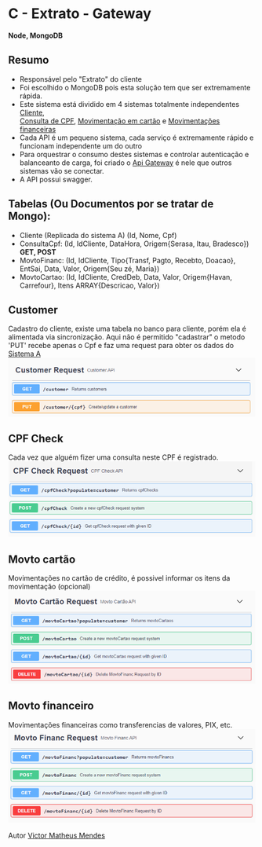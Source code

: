 # C - Extrato - Gateway
**Node, MongoDB**

## Resumo
- Responsável pelo "Extrato" do cliente
- Foi escolhido o MongoDB pois esta solução tem que ser extremamente rápida. 
- Este sistema está dividido em 4 sistemas totalmente independentes 
[Cliente](https://github.com/IVictorinoI/CExtrato/tree/main/Cliente),  
[Consulta de CPF](https://github.com/IVictorinoI/CExtrato/tree/main/ConsultaCpf), 
[Movimentação em cartão](https://github.com/IVictorinoI/CExtrato/tree/main/MovtoCartao) e 
[Movimentações financeiras](https://github.com/IVictorinoI/CExtrato/tree/main/MovtoFinanc)
- Cada API é um pequeno sistema, cada serviço é extremamente rápido e funcionam independente um do outro
- Para orquestrar o consumo destes sistemas e controlar autenticação e balanceanto de carga, foi criado o [Api Gateway](https://github.com/IVictorinoI/CExtrato/tree/main/Gateway) é nele que outros sistemas vão se conectar.
- A API possui swagger.

## Tabelas (Ou Documentos por se tratar de Mongo):  
- Cliente (Replicada do sistema A) (Id, Nome, Cpf) 
- ConsultaCpf: (Id, IdCliente, DataHora, Origem{Serasa, Itau, Bradesco}) **GET, POST**
- MovtoFinanc: (Id, IdCliente, Tipo{Transf, Pagto, Recebto, Doacao}, EntSai, Data, Valor, Origem{Seu zé, Maria}) 
- MovtoCartao: (Id, IdCliente, CredDeb, Data, Valor, Origem{Havan, Carrefour}, Itens ARRAY{Descricao, Valor}) 

## Customer
Cadastro do cliente, existe uma tabela no banco para cliente, porém ela é alimentada via sincronização.
Aqui não é permitido "cadastrar" o metodo 'PUT' recebe apenas o Cpf e faz uma request para obter os dados do [Sistema A](https://github.com/IVictorinoI/AGestorPessoa/)
![Customer](https://github.com/IVictorinoI/CExtrato/blob/main/Imagens/Customer.PNG)

## CPF Check
Cada vez que alguém fizer uma consulta neste CPF é registrado.
![CpfCheck](https://github.com/IVictorinoI/CExtrato/blob/main/Imagens/CpfCheck.PNG)

## Movto cartão
Movimentações no cartão de crédito, é possivel informar os itens da movimentação (opcional)
![MovtoCartao](https://github.com/IVictorinoI/CExtrato/blob/main/Imagens/MovtoCartao.PNG)

## Movto financeiro
Movimentações financeiras como transferencias de valores, PIX, etc.
![MovtoFinanc](https://github.com/IVictorinoI/CExtrato/blob/main/Imagens/MovtoFinanc.PNG)

Autor [Victor Matheus Mendes](https://github.com/IVictorinoI/)